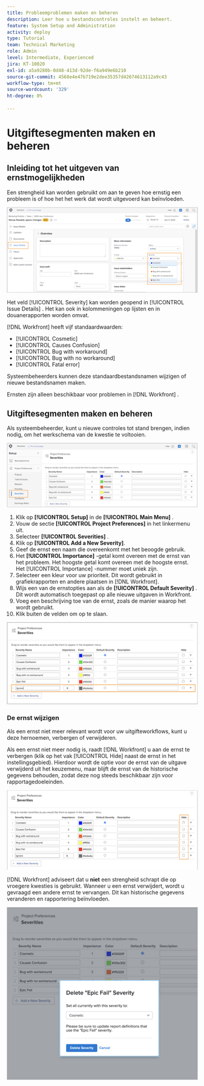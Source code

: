 ```yaml
---
title: Probleemproblemen maken en beheren
description: Leer hoe u bestandscontroles instelt en beheert.
feature: System Setup and Administration
activity: deploy
type: Tutorial
team: Technical Marketing
role: Admin
level: Intermediate, Experienced
jira: KT-10020
exl-id: a5a9280b-0d48-413d-92de-f6a949e6b210
source-git-commit: 4568e4e47b719e2dee35357d42674613112a9c43
workflow-type: tm+mt
source-wordcount: '329'
ht-degree: 0%

---
```


# Uitgiftesegmenten maken en beheren

## Inleiding tot het uitgeven van ernstmogelijkheden

Een strengheid kan worden gebruikt om aan te geven hoe ernstig een probleem is of hoe het het werk dat wordt uitgevoerd kan beïnvloeden.

![[!UICONTROL Severity] menu in het [!UICONTROL Issue Details] venster &#x200B;](assets/admin-fund-severity-issue-details.png)

Het veld [!UICONTROL Severity] kan worden geopend in [!UICONTROL Issue Details] . Het kan ook in kolommeningen op lijsten en in douanerapporten worden omvat.

[!DNL Workfront] heeft vijf standaardwaarden:

* [!UICONTROL Cosmetic]
* [!UICONTROL Causes Confusion]
* [!UICONTROL Bug with workaround]
* [!UICONTROL Bug with no workaround]
* [!UICONTROL Fatal error]

Systeembeheerders kunnen deze standaardbestandsnamen wijzigen of nieuwe bestandsnamen maken.

Ernsten zijn alleen beschikbaar voor problemen in [!DNL Workfront] .

## Uitgiftesegmenten maken en beheren

Als systeembeheerder, kunt u nieuwe controles tot stand brengen, indien nodig, om het werkschema van de kwestie te voltooien.

![[!UICONTROL Severities] pagina in [!UICONTROL Setup]](assets/admin-fund-severity-section.png)

1. Klik op **[!UICONTROL Setup]** in de **[!UICONTROL Main Menu]** .
1. Vouw de sectie **[!UICONTROL Project Preferences]** in het linkermenu uit.
1. Selecteer **[!UICONTROL Severities]** .
1. Klik op **[!UICONTROL Add a New Severity]**.
1. Geef de ernst een naam die overeenkomt met het beoogde gebruik.
1. Het **[!UICONTROL Importance]** -getal komt overeen met de ernst van het probleem. Het hoogste getal komt overeen met de hoogste ernst. Het [!UICONTROL Importance] -nummer moet uniek zijn.
1. Selecteer een kleur voor uw prioriteit. Dit wordt gebruikt in grafiekrapporten en andere plaatsen in [!DNL Workfront].
1. Wijs een van de ernstopties aan als de **[!UICONTROL Default Severity]** . Dit wordt automatisch toegepast op alle nieuwe uitgaven in Workfront.
1. Voeg een beschrijving toe van de ernst, zoals de manier waarop het wordt gebruikt.
1. Klik buiten de velden om op te slaan.

![[!UICONTROL Severities] list &#x200B;](assets/admin-fund-severity-new.png)

### De ernst wijzigen

Als een ernst niet meer relevant wordt voor uw uitgifteworkflows, kunt u deze hernoemen, verbergen of verwijderen.

Als een ernst niet meer nodig is, raadt [!DNL Workfront] u aan de ernst te verbergen (klik op het vak [!UICONTROL Hide] naast de ernst in het instellingsgebied). Hierdoor wordt de optie voor de ernst van de uitgave verwijderd uit het keuzemenu, maar blijft de ernst van de historische gegevens behouden, zodat deze nog steeds beschikbaar zijn voor rapportagedoeleinden.

![[!UICONTROL Hide] kolom gemarkeerd op [!UICONTROL Severities] pagina in [!UICONTROL Setup]](assets/admin-fund-severity-hide.png)

[!DNL Workfront] adviseert dat u **niet** een strengheid schrapt die op vroegere kwesties is gebruikt. Wanneer u een ernst verwijdert, wordt u gevraagd een andere ernst te vervangen. Dit kan historische gegevens veranderen en rapportering beïnvloeden.

![&#x200B; schrap strengheidsvenster &#x200B;](assets/admin-fund-severity-delete.png)

<!--
learn more URLs
Create and customize issue severities
Update issue severity
-->
